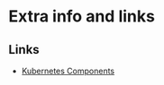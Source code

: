 # Extra info and links

## Links

*  [Kubernetes Components](https://kubernetes.io/docs/concepts/overview/components/#kube-scheduler)